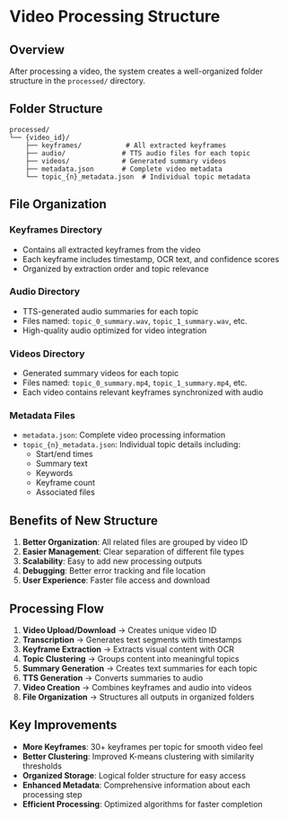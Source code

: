 # Video Processing Structure

## Overview
After processing a video, the system creates a well-organized folder structure in the `processed/` directory.

## Folder Structure
```
processed/
└── {video_id}/
    ├── keyframes/           # All extracted keyframes
    ├── audio/              # TTS audio files for each topic
    ├── videos/             # Generated summary videos
    ├── metadata.json       # Complete video metadata
    └── topic_{n}_metadata.json  # Individual topic metadata
```

## File Organization

### Keyframes Directory
- Contains all extracted keyframes from the video
- Each keyframe includes timestamp, OCR text, and confidence scores
- Organized by extraction order and topic relevance

### Audio Directory
- TTS-generated audio summaries for each topic
- Files named: `topic_0_summary.wav`, `topic_1_summary.wav`, etc.
- High-quality audio optimized for video integration

### Videos Directory
- Generated summary videos for each topic
- Files named: `topic_0_summary.mp4`, `topic_1_summary.mp4`, etc.
- Each video contains relevant keyframes synchronized with audio

### Metadata Files
- `metadata.json`: Complete video processing information
- `topic_{n}_metadata.json`: Individual topic details including:
  - Start/end times
  - Summary text
  - Keywords
  - Keyframe count
  - Associated files

## Benefits of New Structure

1. **Better Organization**: All related files are grouped by video ID
2. **Easier Management**: Clear separation of different file types
3. **Scalability**: Easy to add new processing outputs
4. **Debugging**: Better error tracking and file location
5. **User Experience**: Faster file access and download

## Processing Flow

1. **Video Upload/Download** → Creates unique video ID
2. **Transcription** → Generates text segments with timestamps
3. **Keyframe Extraction** → Extracts visual content with OCR
4. **Topic Clustering** → Groups content into meaningful topics
5. **Summary Generation** → Creates text summaries for each topic
6. **TTS Generation** → Converts summaries to audio
7. **Video Creation** → Combines keyframes and audio into videos
8. **File Organization** → Structures all outputs in organized folders

## Key Improvements

- **More Keyframes**: 30+ keyframes per topic for smooth video feel
- **Better Clustering**: Improved K-means clustering with similarity thresholds
- **Organized Storage**: Logical folder structure for easy access
- **Enhanced Metadata**: Comprehensive information about each processing step
- **Efficient Processing**: Optimized algorithms for faster completion
